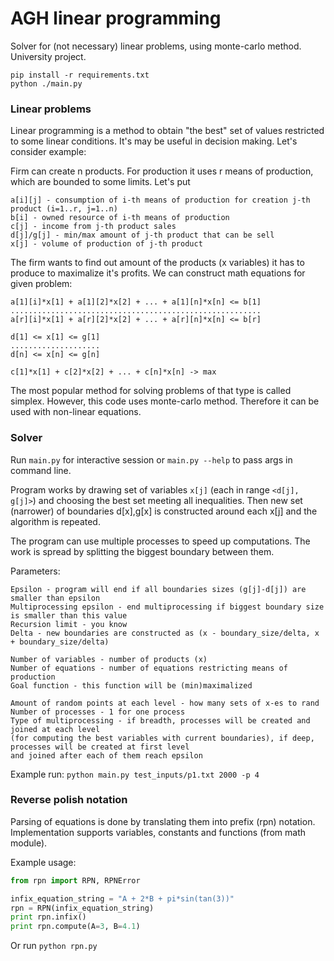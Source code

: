 # AGH linear programming
Solver for (not necessary) linear problems, using monte-carlo method. University project.

```
pip install -r requirements.txt
python ./main.py
```

### Linear problems
Linear programming is a method to obtain "the best" set of values restricted to some linear conditions.
It's may be useful in decision making. Let's consider example:

Firm can create n products. For production it uses r means of production, which are bounded to some limits. Let's put
```
a[i][j] - consumption of i-th means of production for creation j-th product (i=1..r, j=1..n)
b[i] - owned resource of i-th means of production
c[j] - income from j-th product sales
d[j]/g[j] - min/max amount of j-th product that can be sell
x[j] - volume of production of j-th product
```
The firm wants to find out amount of the products (x variables) it has to produce to maximalize it's profits.
We can construct math equations for given problem:
```
a[1][i]*x[1] + a[1][2]*x[2] + ... + a[1][n]*x[n] <= b[1]
........................................................
a[r][i]*x[1] + a[r][2]*x[2] + ... + a[r][n]*x[n] <= b[r]

d[1] <= x[1] <= g[1]
....................
d[n] <= x[n] <= g[n]

c[1]*x[1] + c[2]*x[2] + ... + c[n]*x[n] -> max
```

The most popular method for solving problems of that type is called simplex. However, this code uses monte-carlo method.
Therefore it can be used with non-linear equations.

### Solver

Run `main.py` for interactive session or `main.py --help` to pass args in command line.

Program works by drawing set of variables `x[j]` (each in range `<d[j], g[j]>`) and choosing the best set meeting all inequalities.
Then new set (narrower) of boundaries d[x],g[x] is constructed around each x[j] and the algorithm is repeated.

The program can use multiple processes to speed up computations. The work is spread by splitting the biggest boundary between them.

Parameters:
```
Epsilon - program will end if all boundaries sizes (g[j]-d[j]) are smaller than epsilon
Multiprocessing epsilon - end multiprocessing if biggest boundary size is smaller than this value
Recursion limit - you know
Delta - new boundaries are constructed as (x - boundary_size/delta, x + boundary_size/delta)

Number of variables - number of products (x)
Number of equations - number of equations restricting means of production
Goal function - this function will be (min)maximalized

Amount of random points at each level - how many sets of x-es to rand
Number of processes - 1 for one process
Type of multiprocessing - if breadth, processes will be created and joined at each level
(for computing the best variables with current boundaries), if deep, processes will be created at first level
and joined after each of them reach epsilon
```

Example run: `python main.py test_inputs/p1.txt 2000 -p 4`

### Reverse polish notation
Parsing of equations is done by translating them into prefix (rpn) notation. Implementation supports variables,
constants and functions (from math module).

Example usage:
```python
from rpn import RPN, RPNError

infix_equation_string = "A + 2*B + pi*sin(tan(3))"
rpn = RPN(infix_equation_string)
print rpn.infix()
print rpn.compute(A=3, B=4.1)
```

Or run `python rpn.py`
